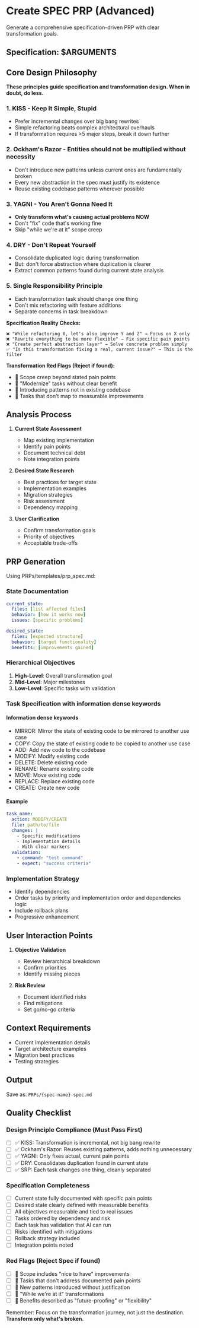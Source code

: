 # Create SPEC PRP (Advanced)

Generate a comprehensive specification-driven PRP with clear transformation goals.

## Specification: $ARGUMENTS

## Core Design Philosophy

**These principles guide specification and transformation design. When in doubt, do less.**

### 1. KISS - Keep It Simple, Stupid

- Prefer incremental changes over big bang rewrites
- Simple refactoring beats complex architectural overhauls
- If transformation requires >5 major steps, break it down further

### 2. Ockham's Razor - Entities should not be multiplied without necessity

- Don't introduce new patterns unless current ones are fundamentally broken
- Every new abstraction in the spec must justify its existence
- Reuse existing codebase patterns wherever possible

### 3. YAGNI - You Aren't Gonna Need It

- **Only transform what's causing actual problems NOW**
- Don't "fix" code that's working fine
- Skip "while we're at it" scope creep

### 4. DRY - Don't Repeat Yourself

- Consolidate duplicated logic during transformation
- But: don't force abstraction where duplication is clearer
- Extract common patterns found during current state analysis

### 5. Single Responsibility Principle

- Each transformation task should change one thing
- Don't mix refactoring with feature additions
- Separate concerns in task breakdown

**Specification Reality Checks:**

```
❌ "While refactoring X, let's also improve Y and Z" → Focus on X only
❌ "Rewrite everything to be more flexible" → Fix specific pain points
❌ "Create perfect abstraction layer" → Solve concrete problem simply
✅ "Is this transformation fixing a real, current issue?" → This is the filter
```

**Transformation Red Flags (Reject if found):**

- 🚫 Scope creep beyond stated pain points
- 🚫 "Modernize" tasks without clear benefit
- 🚫 Introducing patterns not in existing codebase
- 🚫 Tasks that don't map to measurable improvements

## Analysis Process

1. **Current State Assessment**
   - Map existing implementation
   - Identify pain points
   - Document technical debt
   - Note integration points

2. **Desired State Research**
   - Best practices for target state
   - Implementation examples
   - Migration strategies
   - Risk assessment
   - Dependency mapping

3. **User Clarification**
   - Confirm transformation goals
   - Priority of objectives
   - Acceptable trade-offs

## PRP Generation

Using PRPs/templates/prp_spec.md:

### State Documentation

```yaml
current_state:
  files: [list affected files]
  behavior: [how it works now]
  issues: [specific problems]

desired_state:
  files: [expected structure]
  behavior: [target functionality]
  benefits: [improvements gained]
```

### Hierarchical Objectives

1. **High-Level**: Overall transformation goal
2. **Mid-Level**: Major milestones
3. **Low-Level**: Specific tasks with validation

### Task Specification with information dense keywords

#### Information dense keywords

- MIRROR: Mirror the state of existing code to be mirrored to another use case
- COPY: Copy the state of existing code to be copied to another use case
- ADD: Add new code to the codebase
- MODIFY: Modify existing code
- DELETE: Delete existing code
- RENAME: Rename existing code
- MOVE: Move existing code
- REPLACE: Replace existing code
- CREATE: Create new code

#### Example

```yaml
task_name:
  action: MODIFY/CREATE
  file: path/to/file
  changes: |
    - Specific modifications
    - Implementation details
    - With clear markers
  validation:
    - command: "test command"
    - expect: "success criteria"
```

### Implementation Strategy

- Identify dependencies
- Order tasks by priority and implementation order and dependencies logic
- Include rollback plans
- Progressive enhancement

## User Interaction Points

1. **Objective Validation**
   - Review hierarchical breakdown
   - Confirm priorities
   - Identify missing pieces

2. **Risk Review**
   - Document identified risks
   - Find mitigations
   - Set go/no-go criteria

## Context Requirements

- Current implementation details
- Target architecture examples
- Migration best practices
- Testing strategies

## Output

Save as: `PRPs/{spec-name}-spec.md`

## Quality Checklist

### Design Principle Compliance (Must Pass First)

- [ ] ✅ KISS: Transformation is incremental, not big bang rewrite
- [ ] ✅ Ockham's Razor: Reuses existing patterns, adds nothing unnecessary
- [ ] ✅ YAGNI: Only fixes actual, current pain points
- [ ] ✅ DRY: Consolidates duplication found in current state
- [ ] ✅ SRP: Each task changes one thing, cleanly separated

### Specification Completeness

- [ ] Current state fully documented with specific pain points
- [ ] Desired state clearly defined with measurable benefits
- [ ] All objectives measurable and tied to real issues
- [ ] Tasks ordered by dependency and risk
- [ ] Each task has validation that AI can run
- [ ] Risks identified with mitigations
- [ ] Rollback strategy included
- [ ] Integration points noted

### Red Flags (Reject Spec if found)

- [ ] 🚫 Scope includes "nice to have" improvements
- [ ] 🚫 Tasks that don't address documented pain points
- [ ] 🚫 New patterns introduced without justification
- [ ] 🚫 "While we're at it" transformations
- [ ] 🚫 Benefits described as "future-proofing" or "flexibility"

Remember: Focus on the transformation journey, not just the destination. **Transform only what's broken.**
